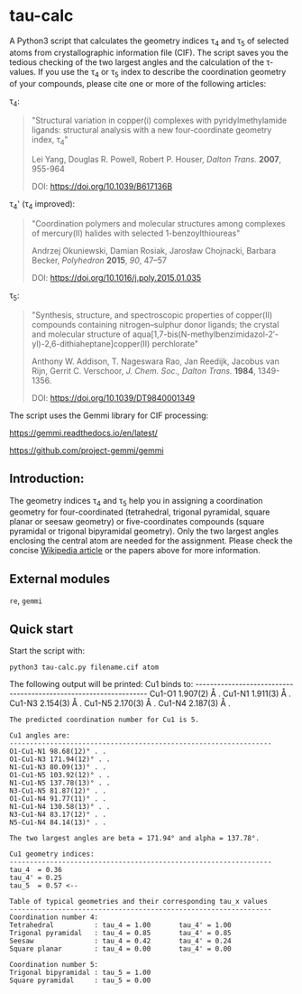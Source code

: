 # tau-calc
A Python3 script that calculates the geometry indices τ<sub>4</sub> and τ<sub>5</sub> of selected atoms from crystallographic information file (CIF). The script saves you the tedious checking of the two largest angles and the calculation of the τ-values.
If you use the τ<sub>4</sub> or τ<sub>5</sub> index to describe the coordination geometry of your compounds, please cite one or more of the following articles:

τ<sub>4</sub>:
> "Structural variation in copper(i) complexes with pyridylmethylamide ligands: 
>  structural analysis with a new four-coordinate geometry index, τ<sub>4</sub>"
>  
> Lei Yang, Douglas R. Powell, Robert P. Houser,
> *Dalton Trans.* **2007**, 955-964
> 
> DOI: https://doi.org/10.1039/B617136B

τ<sub>4</sub>' (τ<sub>4</sub> improved):
> "Coordination polymers and molecular structures among complexes of 
>  mercury(II) halides with selected 1-benzoylthioureas"
> 
> Andrzej Okuniewski, Damian Rosiak, Jarosław Chojnacki, Barbara Becker,
> *Polyhedron* **2015**, *90*, 47–57
> 
> DOI: https://doi.org/10.1016/j.poly.2015.01.035

τ<sub>5</sub>:
> "Synthesis, structure, and spectroscopic properties of copper(II) compounds containing 
>  nitrogen–sulphur donor ligands; the crystal and molecular structure of 
>  aqua[1,7-bis(N-methylbenzimidazol-2′-yl)-2,6-dithiaheptane]copper(II) perchlorate"
>  
> Anthony W. Addison, T. Nageswara Rao, Jan Reedijk, Jacobus van Rijn, Gerrit C. Verschoor, 
> *J. Chem. Soc., Dalton Trans.* **1984**, 1349-1356.
> 
> DOI: https://doi.org/10.1039/DT9840001349

The script uses the Gemmi library for CIF processing:

https://gemmi.readthedocs.io/en/latest/

https://github.com/project-gemmi/gemmi

## Introduction:
The geometry indices τ<sub>4</sub> and τ<sub>5</sub> help you in assigning a coordination geometry for four-coordinated (tetrahedral, trigonal pyramidal, square planar or seesaw geometry) or five-coordinates compounds (square pyramidal or trigonal bipyramidal geometry). Only the two largest angles enclosing the central atom are needed for the assignment. Please check the concise [Wikipedia article](https://en.wikipedia.org/wiki/Geometry_index) or the papers above for more information.

## External modules
 `re`,  `gemmi`
 
## Quick start
 Start the script with:
```console
python3 tau-calc.py filename.cif atom
```
The following output will be printed:
	Cu1 binds to:
	-----------------------------------------------------------------
	Cu1-O1 1.907(2) Å .
	Cu1-N1 1.911(3) Å .
	Cu1-N3 2.154(3) Å .
	Cu1-N5 2.170(3) Å .
	Cu1-N4 2.187(3) Å .
	
	The predicted coordination number for Cu1 is 5.
	
	Cu1 angles are:
	-----------------------------------------------------------------
	O1-Cu1-N1 98.68(12)° . .
	O1-Cu1-N3 171.94(12)° . .
	N1-Cu1-N3 80.09(13)° . .
	O1-Cu1-N5 103.92(12)° . .
	N1-Cu1-N5 137.78(13)° . .
	N3-Cu1-N5 81.87(12)° . .
	O1-Cu1-N4 91.77(11)° . .
	N1-Cu1-N4 130.58(13)° . .
	N3-Cu1-N4 83.17(12)° . .
	N5-Cu1-N4 84.14(13)° . .
	
	The two largest angles are beta = 171.94° and alpha = 137.78°.
	
	Cu1 geometry indices:
	-----------------------------------------------------------------
	tau_4  = 0.36 
	tau_4' = 0.25 
	tau_5  = 0.57 <--
	
	Table of typical geometries and their corresponding tau_x values
	-----------------------------------------------------------------
	Coordination number 4:
	Tetrahedral          : tau_4 = 1.00       tau_4' = 1.00
	Trigonal pyramidal   : tau_4 = 0.85       tau_4' = 0.85
	Seesaw               : tau_4 = 0.42       tau_4' = 0.24
	Square planar        : tau_4 = 0.00       tau_4' = 0.00
	
	Coordination number 5:
	Trigonal bipyramidal : tau_5 = 1.00                     
	Square pyramidal     : tau_5 = 0.00 


